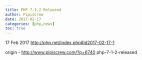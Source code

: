 ```yaml
---
title: PHP 7.1.2 Released
author: PipisCrew
date: 2017-02-17
categories: [php,news]
toc: true
---
```


17 Feb 2017 
http://php.net/index.php#id2017-02-17-1

origin - http://www.pipiscrew.com/?p=6740 php-7-1-2-released